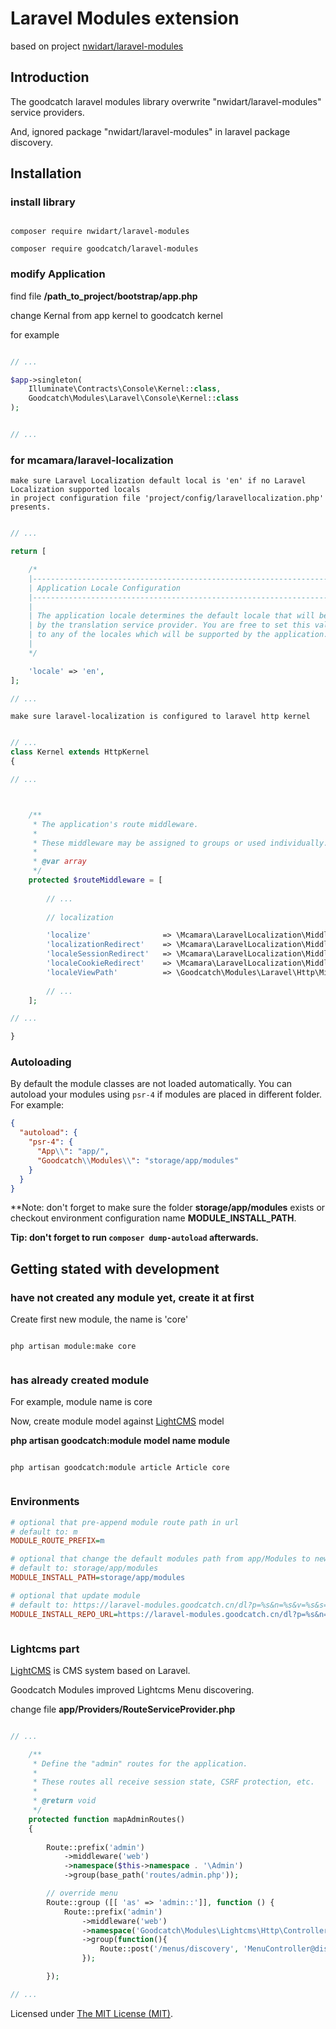# Laravel Modules extension 

based on project [nwidart/laravel-modules](https://github.com/nwidart/laravel-modules)

## Introduction

The goodcatch laravel modules library overwrite "nwidart/laravel-modules" service providers.

And, ignored package "nwidart/laravel-modules" in laravel package discovery.


## Installation

### install library

```shell script

composer require nwidart/laravel-modules

composer require goodcatch/laravel-modules

```

### modify Application

find file **/path_to_project/bootstrap/app.php**

change Kernal from app kernel to goodcatch kernel

for example

```php

// ...

$app->singleton(
    Illuminate\Contracts\Console\Kernel::class,
    Goodcatch\Modules\Laravel\Console\Kernel::class
);


// ...

```

### for mcamara/laravel-localization
 
    make sure Laravel Localization default local is 'en' if no Laravel Localization supported locals
    in project configuration file 'project/config/laravellocalization.php' presents.

```php

// ...

return [

    /*
    |--------------------------------------------------------------------------
    | Application Locale Configuration
    |--------------------------------------------------------------------------
    |
    | The application locale determines the default locale that will be used
    | by the translation service provider. You are free to set this value
    | to any of the locales which will be supported by the application.
    |
    */

    'locale' => 'en',
];

// ...


```


    make sure laravel-localization is configured to laravel http kernel

```php

// ...
class Kernel extends HttpKernel
{

// ...



    /**
     * The application's route middleware.
     *
     * These middleware may be assigned to groups or used individually.
     *
     * @var array
     */
    protected $routeMiddleware = [
    
        // ...
        
        // localization

        'localize'                => \Mcamara\LaravelLocalization\Middleware\LaravelLocalizationRoutes::class,
        'localizationRedirect'    => \Mcamara\LaravelLocalization\Middleware\LaravelLocalizationRedirectFilter::class,
        'localeSessionRedirect'   => \Mcamara\LaravelLocalization\Middleware\LocaleSessionRedirect::class,
        'localeCookieRedirect'    => \Mcamara\LaravelLocalization\Middleware\LocaleCookieRedirect::class,
        'localeViewPath'          => \Goodcatch\Modules\Laravel\Http\Middleware\LocalizationViewPath::class
        
        // ...
    ];

// ...

}
```


### Autoloading

By default the module classes are not loaded automatically. You can autoload your modules using `psr-4` if modules are placed in different folder. For example:

``` json
{
  "autoload": {
    "psr-4": {
      "App\\": "app/",
      "Goodcatch\\Modules\\": "storage/app/modules"
    }
  }
}
```

**Note: don't forget to make sure the folder **storage/app/modules** exists or checkout environment configuration name **MODULE_INSTALL_PATH**.

**Tip: don't forget to run `composer dump-autoload` afterwards.**

## Getting stated with development

### have not created any module yet, create it at first


Create first new module, the name is 'core'
    

```shell script

php artisan module:make core


```

### has already created module

For example, module name is core
    
Now, create module model against [LightCMS](https://github.com/eddy8/LightCMS) model

**php artisan goodcatch:module model name module**

```shell script

php artisan goodcatch:module article Article core


```

### Environments

```ini
# optional that pre-append module route path in url
# default to: m
MODULE_ROUTE_PREFIX=m

# optional that change the default modules path from app/Modules to new path
# default to: storage/app/modules
MODULE_INSTALL_PATH=storage/app/modules

# optional that update module
# default to: https://laravel-modules.goodcatch.cn/dl?p=%s&n=%s&v=%s&s=%s
MODULE_INSTALL_REPO_URL=https://laravel-modules.goodcatch.cn/dl?p=%s&n=%s&v=%s&s=%s



```

### Lightcms part

[LightCMS](https://github.com/eddy8/lightcms) is CMS system based on Laravel.

Goodcatch Modules improved Lightcms Menu discovering.

change file **app/Providers/RouteServiceProvider.php**

```php

// ...

    /**
     * Define the "admin" routes for the application.
     *
     * These routes all receive session state, CSRF protection, etc.
     *
     * @return void
     */
    protected function mapAdminRoutes()
    {
       
        Route::prefix('admin')
            ->middleware('web')
            ->namespace($this->namespace . '\Admin')
            ->group(base_path('routes/admin.php'));

        // override menu
        Route::group ([[ 'as' => 'admin::']], function () {
            Route::prefix('admin')
                ->middleware('web')
                ->namespace('Goodcatch\Modules\Lightcms\Http\Controllers\Admin')
                ->group(function(){
                    Route::post('/menus/discovery', 'MenuController@discovery')->name('menu.discovery');
                });

        });

// ...

```

Licensed under [The MIT License (MIT)](LICENSE).

